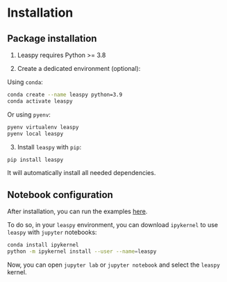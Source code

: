 # Installation

## Package installation

1. Leaspy requires Python >= 3.8

2. Create a dedicated environment (optional):

Using ``conda``:

```bash
conda create --name leaspy python=3.9
conda activate leaspy
```

Or using ``pyenv``:

```bash
pyenv virtualenv leaspy
pyenv local leaspy
```

3. Install ``leaspy`` with ``pip``:

```bash
pip install leaspy
```

It will automatically install all needed dependencies.

## Notebook configuration

After installation, you can run the examples [here](./nutshell.md).

To do so, in your ``leaspy`` environment, you can download ``ipykernel`` to use ``leaspy`` with ``jupyter`` notebooks:

```bash
conda install ipykernel
python -m ipykernel install --user --name=leaspy
```

Now, you can open ``jupyter lab`` or ``jupyter notebook`` and select the ``leaspy`` kernel.
